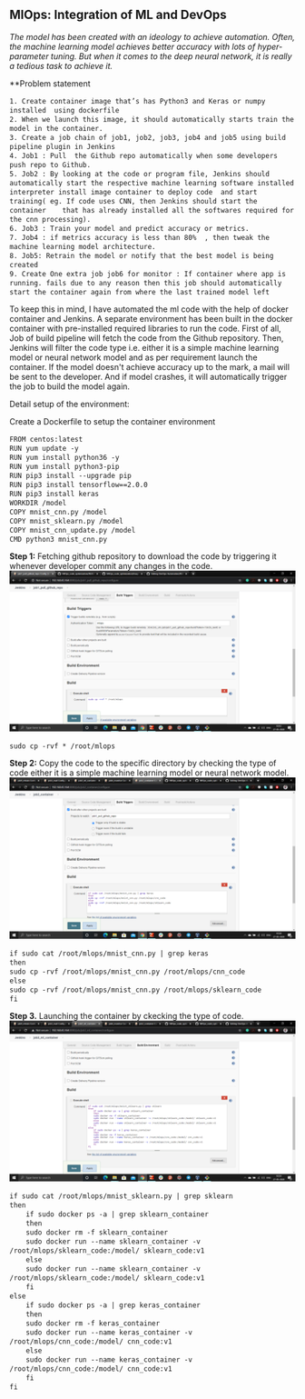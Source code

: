 ## MlOps: Integration of ML and DevOps
*The model has been created with an ideology to achieve automation. Often, the machine learning model achieves better accuracy with lots of hyper-parameter tuning. But when it comes to the deep neural network, it is really a tedious task to achieve it.*

**Problem statement
```
1. Create container image that’s has Python3 and Keras or numpy  installed  using dockerfile 
2. When we launch this image, it should automatically starts train the model in the container.
3. Create a job chain of job1, job2, job3, job4 and job5 using build pipeline plugin in Jenkins 
4. Job1 : Pull  the Github repo automatically when some developers push repo to Github.
5. Job2 : By looking at the code or program file, Jenkins should automatically start the respective machine learning software installed    interpreter install image container to deploy code  and start training( eg. If code uses CNN, then Jenkins should start the container    that has already installed all the softwares required for the cnn processing).
6. Job3 : Train your model and predict accuracy or metrics.
7. Job4 : if metrics accuracy is less than 80%  , then tweak the machine learning model architecture.
8. Job5: Retrain the model or notify that the best model is being created
9. Create One extra job job6 for monitor : If container where app is running. fails due to any reason then this job should automatically start the container again from where the last trained model left
```
To keep this in mind, I have automated the ml code with the help of docker container and  Jenkins. A separate environment has been built in the docker container with pre-installed required libraries to run the code. First of all, Job of build pipeline will fetch the code from the Github repository. Then, Jenkins will filter the code type i.e. either it is a simple machine learning model or neural network model and as per requirement launch the container. If the model doesn't achieve accuracy up to the mark, a mail will be sent to the developer. And if model crashes, it will automatically trigger the job to build the model again.

Detail setup of the environment:

Create a Dockerfile to setup the container environment
```
FROM centos:latest
RUN yum update -y
RUN yum install python36 -y
RUN yum install python3-pip
RUN pip3 install --upgrade pip
RUN pip3 install tensorflow==2.0.0
RUN pip3 install keras
WORKDIR /model
COPY mnist_cnn.py /model
COPY mnist_sklearn.py /model
COPY mnist_cnn_update.py /model
CMD python3 mnist_cnn.py
```
**Step 1:** Fetching github repository to download the code by triggering it whenever developer commit any changes in the code.
![Screenshot_job1](Images/job1.png)
```
sudo cp -rvf * /root/mlops
```
**Step 2:** Copy the code to the specific directory by checking the type of code either it is a simple machine learning model or neural network model.
![Screenshot_job1](Images/job2.png)
```
if sudo cat /root/mlops/mnist_cnn.py | grep keras
then
sudo cp -rvf /root/mlops/mnist_cnn.py /root/mlops/cnn_code
else
sudo cp -rvf /root/mlops/mnist_cnn.py /root/mlops/sklearn_code
fi
```
**Step 3.** Launching the container by ckecking the type of code.
![Screenshot_job1](Images/job3.png)
```
if sudo cat /root/mlops/mnist_sklearn.py | grep sklearn
then
	if sudo docker ps -a | grep sklearn_container
    then
    sudo docker rm -f sklearn_container
    sudo docker run --name sklearn_container -v /root/mlops/sklearn_code:/model/ sklearn_code:v1
    else
    sudo docker run --name sklearn_container -v /root/mlops/sklearn_code:/model/ sklearn_code:v1
    fi
else
	if sudo docker ps -a | grep keras_container
    then
    sudo docker rm -f keras_container
	sudo docker run --name keras_container -v /root/mlops/cnn_code:/model/ cnn_code:v1
    else
    sudo docker run --name keras_container -v /root/mlops/cnn_code:/model/ cnn_code:v1
    fi
fi
```
